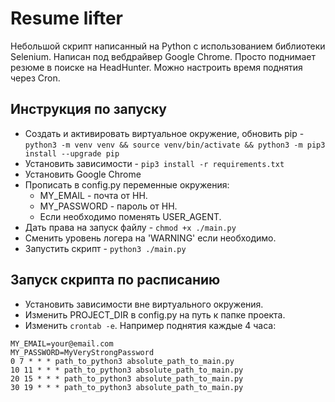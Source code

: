 # Resume lifter

Небольшой скрипт написанный на Python с использованием библиотеки Selenium. 
Написан под вебдрайвер Google Chrome. Просто поднимает резюме в поиске на HeadHunter.
Можно настроить время поднятия через Cron.

## Инструкция по запуску

- Создать и активировать виртуальное окружение, обновить pip - `python3 -m venv venv && source venv/bin/activate && python3 -m pip3 install --upgrade pip`
- Установить зависимости - `pip3 install -r requirements.txt`
- Установить Google Chrome
- Прописать в config.py переменные окружения:
    - MY_EMAIL - почта от HH.
    - MY_PASSWORD - пароль от HH.
    - Если необходимо поменять USER_AGENT.
- Дать права на запуск файлу - `chmod +x ./main.py`
- Сменить уровень логера на 'WARNING' если необходимо.
- Запустить скрипт - `python3 ./main.py`

## Запуск скрипта по расписанию
- Установить зависимости вне виртуального окружения.
- Изменить PROJECT_DIR в config.py на путь к папке проекта.
- Изменить `crontab -e`. Например поднятия каждые 4 часа:
```
MY_EMAIL=your@email.com
MY_PASSWORD=MyVeryStrongPassword
0 7 * * * path_to_python3 absolute_path_to_main.py
10 11 * * * path_to_python3 absolute_path_to_main.py
20 15 * * * path_to_python3 absolute_path_to_main.py
30 19 * * * path_to_python3 absolute_path_to_main.py
```
